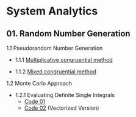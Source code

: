 # System Analytics



## 01. Random Number Generation

1.1 Pseudorandom Number Generation

- 1.1.1 [Multiplicative congruential method](./Random%20Number%20Generation/mulcongmthd.m)

- 1.1.2 [Mixed congruential method](./Random%20Number%20Generation/mixconmthd.m)

1.2 Monte Carlo Approach

- 1.2.1 Evaluating Definite Single Integrals
    - [Code 01](./Random%20Number%20Generation/MonteCarlo.m)
    - [Code 02](./Random%20Number%20Generation/MonteCarlo_Vectorized.m) (Vectorized Version)
